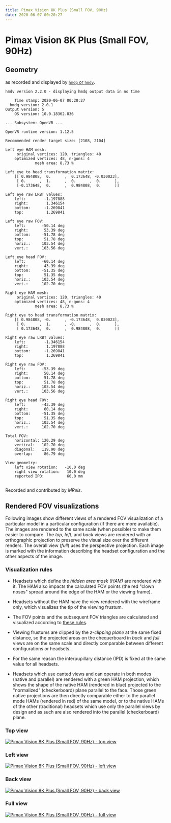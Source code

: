 ```yaml
---
title: Pimax Vision 8K Plus (Small FOV, 90Hz)
date: 2020-06-07 00:20:27
---
```

# Pimax Vision 8K Plus (Small FOV, 90Hz)

## Geometry

as recorded and displayed by [`hmdq` or `hmdv`](https://github.com/risa2000/hmdq).
```
hmdv version 2.2.0 - displaying hmdq output data in no time

    Time stamp: 2020-06-07 00:20:27
  hmdq version: 2.0.1
Output version: 5
    OS version: 10.0.18362.836

... Subsystem: OpenVR ...

OpenVR runtime version: 1.12.5

Recommended render target size: [2108, 2104]

Left eye HAM mesh:
     original vertices: 120, triangles: 40
    optimized vertices: 48, n-gons: 4
             mesh area: 8.73 %

Left eye to head transformation matrix:
    [[ 0.984808,  0.      ,  0.173648, -0.030023],
     [ 0.      ,  1.      ,  0.      ,  0.      ],
     [-0.173648,  0.      ,  0.984808,  0.      ]]

Left eye raw LRBT values:
    left:        -1.197888
    right:        1.346154
    bottom:      -1.269841
    top:          1.269841

Left eye raw FOV:
    left:       -50.14 deg
    right:       53.39 deg
    bottom:     -51.78 deg
    top:         51.78 deg
    horiz.:     103.54 deg
    vert.:      103.56 deg

Left eye head FOV:
    left:       -60.14 deg
    right:       43.39 deg
    bottom:     -51.35 deg
    top:         51.35 deg
    horiz.:     103.54 deg
    vert.:      102.70 deg

Right eye HAM mesh:
     original vertices: 120, triangles: 40
    optimized vertices: 48, n-gons: 4
             mesh area: 8.73 %

Right eye to head transformation matrix:
    [[ 0.984808, -0.      , -0.173648,  0.030023],
     [ 0.      ,  1.      , -0.      ,  0.      ],
     [ 0.173648,  0.      ,  0.984808,  0.      ]]

Right eye raw LRBT values:
    left:        -1.346154
    right:        1.197888
    bottom:      -1.269841
    top:          1.269841

Right eye raw FOV:
    left:       -53.39 deg
    right:       50.14 deg
    bottom:     -51.78 deg
    top:         51.78 deg
    horiz.:     103.54 deg
    vert.:      103.56 deg

Right eye head FOV:
    left:       -43.39 deg
    right:       60.14 deg
    bottom:     -51.35 deg
    top:         51.35 deg
    horiz.:     103.54 deg
    vert.:      102.70 deg

Total FOV:
    horizontal: 120.29 deg
    vertical:   102.70 deg
    diagonal:   119.90 deg
    overlap:     86.79 deg

View geometry:
    left view rotation:   -10.0 deg
    right view rotation:   10.0 deg
    reported IPD:          60.0 mm


```
Recorded and contributed by _MReis_.

## Rendered FOV visualizations

Following images show different views of a rendered FOV visualization of a
particular model in a particular configuration (if there are more available).
The images are rendered to the same scale (when possible) to make them easier
to compare. The _top_, _left_, and _back_ views are rendered with an
orthographic projection to preserve the visual size over the different renders.
The overall view (_full_) uses the perspective projection. Each image is marked
with the information describing the headset configuration and the other aspects
of the image.

### Visualization rules

* Headsets which define the _hidden area mask (HAM)_ are rendered with it. The
  HAM also impacts the calculated FOV points (the red "clown noses" spread
  around the edge of the HAM or the viewing frame).

* Headsets without the HAM have the view rendered with the wireframe only, which
  visualizes the tip of the viewing frustum.

* The FOV points and the subsequent FOV triangles are calculated and visualized
  according to [these
  rules](https://risa2000.github.io/vrdocs/docs/hmd_fov_calculation).

* Viewing frustums are clipped by the _z-clipping plane_ at the same fixed
  distance, so the projected areas on the chequerboard in _back_ and _full_
  views are on the same scale and directly comparable between different
  configurations or headsets.

* For the same reason the interpupillary distance (IPD) is fixed at the same
  value for all headsets.

* Headsets which use canted views and can operate in both modes (native and
  parallel) are rendered with a green HAM projection, which shows the shape of
  the native HAM (rendered in blue) projected to the "normalized"
  (checkerboard) plane parallel to the face. Those green native projections are
  then directly comparable either to the parallel mode HAMs (rendered in red)
  of the same model, or to the native HAMs of the other (traditional) headsets
  which use only the parallel views by design and as such are also rendered
  into the parallel (checkerboard) plane.

### Top view
[![Pimax Vision 8K Plus (Small FOV, 90Hz) - top view](../images/PimaxVision8KPlus_Small_Native_R90_top.dmx.png)](../images/PimaxVision8KPlus_Small_Native_R90_top.dmx.png)

### Left view
[![Pimax Vision 8K Plus (Small FOV, 90Hz) - left view](../images/PimaxVision8KPlus_Small_Native_R90_left.dmx.png)](../images/PimaxVision8KPlus_Small_Native_R90_left.dmx.png)

### Back view
[![Pimax Vision 8K Plus (Small FOV, 90Hz) - back view](../images/PimaxVision8KPlus_Small_Native_R90_back.dmx.png)](../images/PimaxVision8KPlus_Small_Native_R90_back.dmx.png)

### Full view
[![Pimax Vision 8K Plus (Small FOV, 90Hz) - full view](../images/PimaxVision8KPlus_Small_Native_R90_over.dmx.png)](../images/PimaxVision8KPlus_Small_Native_R90_over.dmx.png)

